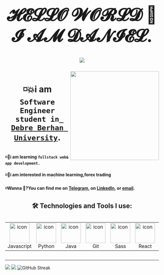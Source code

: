 
<h1 align="center"><a target="_blank">

<h1 align="center">𝓗𝓔𝓛𝓛𝓞 𝓦𝓞𝓡𝓛𝓓 👋 𝓘 𝓐𝓜 𝓓𝓐𝓝𝓘𝓔𝓛.</h1>

<p align="center">
<img src="https://readme-typing-svg.herokuapp.com?color=%23b710ab&center=true&vCenter=true&width=600&lines=Bonjour+Le+Monde%F0%9F%91%8B%2C+Welcome+to+My+Github+Profile!;I+am+Passionate+frontend+Software+Engineer;come+and+let's+build+the+impossible.">    

</p>
<img src="https://komarev.com/ghpvc/?username=ljdan1&style=flat-square&color=blue" alt=""/>

<img src="https://dhboss.com/images/95116-coder.gif" height="290px" align="right" style="max-width: 210%; display: inline-block;" data-target="animated-image.originalImage">

<h4>◽💥i am <code>Software Engineer student in<a href="https://www.dbu.edu.et/"> Debre Berhan University</a></code>.</h4>
<h4>◽💨i am learning <code>fullstack web& app development.</code>
<h4>◽🧲i am interested in machine learning,forex trading</h4>
<h4>◽Wanna 💬?You can find me on <a href="https://t.me/ljdan1">Telegram</a>, on <a href="https://www.linkedin.com/in/ljdan1/">LinkedIn</a>, or <a href="mailto:danielfekede1616@gmail.com">email</a>.</h4>

<h2 align="center">🛠️ Technologies and Tools I use:</h2>

<div style="display: flex; align-items: flex-start; align: center">
<table align="center">
  <tr>
    <td align="center" width="96">
        <img src="https://techstack-generator.vercel.app/js-icon.svg" alt="icon" width="65" height="65" />
      <br>Javascript
    </td>
    <td align="center" width="96">
        <img src="https://techstack-generator.vercel.app/python-icon.svg" alt="icon" width="65" height="65" />
      <br>Python
    </td>
    <td align="center" width="96">
        <img src="https://techstack-generator.vercel.app/java-icon.svg" alt="icon" width="65" height="65" />
      <br>Java
    </td>
      <br>
    <td align="center" width="96">
        <img src="https://techstack-generator.vercel.app/github-icon.svg" alt="icon" width="65" height="65" />
      <br>Git
    </td>
    <td align="center" width="96">
        <img src="https://techstack-generator.vercel.app/sass-icon.svg" alt="icon" width="65" height="65" />
      <br>Sass
    </td>
    <td align="center" width="96">
        <img src="https://techstack-generator.vercel.app/react-icon.svg" alt="icon" width="65" height="65" />
      <br>React
    </td>
    <td align="center" width="96">
        <img src="https://techstack-generator.vercel.app/mysql-icon.svg" alt="icon" width="65" height="65" />
      <br>MySQL
    </td>
    <td align="center" width="96"> 
        <img src="https://techstack-generator.vercel.app/ts-icon.svg"    alt="icon" width="65" height="65"  />
      <br>TypeScript
    </td>             
 </tr>
</table>
</div>
<hr>

<div>
  
  <img src="https://github-readme-stats.vercel.app/api?username=ljdan1&theme=white&show_icons=true&count_private=true" />
  <img src="https://github-readme-stats.anuraghazra1.vercel.app/api/top-langs/?username=ljdan1&theme=white&hide_border=false&no-bg=true&no-frame=true&&langs_count=6" />
  <img src="https://github-readme-streak-stats.herokuapp.com/?user=ljdan1&theme=white&hide_border=false" alt="GitHub Streak" />
  
</div>

